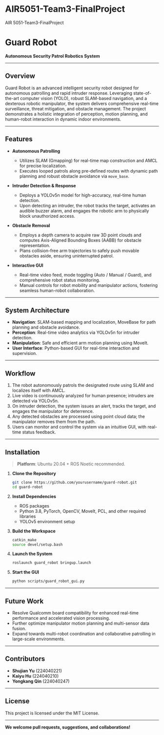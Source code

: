 # AIR5051-Team3-FinalProject
AIR 5051-Team3-FinalProject
# Guard Robot

**Autonomous Security Patrol Robotics System**

---

## Overview

Guard Robot is an advanced intelligent security robot designed for autonomous patrolling and rapid intruder response. Leveraging state-of-the-art computer vision (YOLO), robust SLAM-based navigation, and a dexterous robotic manipulator, the system delivers comprehensive real-time surveillance, threat mitigation, and obstacle management. The project demonstrates a holistic integration of perception, motion planning, and human-robot interaction in dynamic indoor environments.

---

## Features

- **Autonomous Patrolling**
  - Utilizes SLAM (Gmapping) for real-time map construction and AMCL for precise localization.
  - Executes looped patrols along pre-defined routes with dynamic path planning and robust obstacle avoidance via `move_base`.

- **Intruder Detection & Response**
  - Deploys a YOLOv5n model for high-accuracy, real-time human detection.
  - Upon detecting an intruder, the robot tracks the target, activates an audible buzzer alarm, and engages the robotic arm to physically block unauthorized access.

- **Obstacle Removal**
  - Employs a depth camera to acquire raw 3D point clouds and computes Axis-Aligned Bounding Boxes (AABB) for obstacle representation.
  - Plans collision-free arm trajectories to safely push movable obstacles aside, ensuring uninterrupted patrol.

- **Interactive GUI**
  - Real-time video feed, mode toggling (Auto / Manual / Guard), and comprehensive robot status monitoring.
  - Manual controls for robot mobility and manipulator actions, fostering seamless human-robot collaboration.

---

## System Architecture

- **Navigation**: SLAM-based mapping and localization, MoveBase for path planning and obstacle avoidance.
- **Perception**: Real-time video analytics via YOLOv5n for intruder detection.
- **Manipulation**: Safe and efficient arm motion planning using MoveIt.
- **User Interface**: Python-based GUI for real-time interaction and supervision.

---

## Workflow

1. The robot autonomously patrols the designated route using SLAM and localizes itself with AMCL.
2. Live video is continuously analyzed for human presence; intruders are detected via YOLOv5n.
3. On intruder detection, the system issues an alert, tracks the target, and engages the manipulator for deterrence.
4. Any detected obstacles are processed using point cloud data; the manipulator removes them from the path.
5. Users can monitor and control the system via an intuitive GUI, with real-time status feedback.

---

## Installation

> **Platform**: Ubuntu 20.04 + ROS Noetic recommended.

1. **Clone the Repository**
    ```bash
    git clone https://github.com/yourusername/guard-robot.git
    cd guard-robot
    ```

2. **Install Dependencies**
    - ROS packages
    - Python 3.8, PyTorch, OpenCV, MoveIt, PCL, and other required libraries
    - YOLOv5 environment setup

3. **Build the Workspace**
    ```bash
    catkin_make
    source devel/setup.bash
    ```

4. **Launch the System**
    ```bash
    roslaunch guard_robot bringup.launch
    ```

5. **Start the GUI**
    ```bash
    python scripts/guard_robot_gui.py
    ```

---

## Future Work

- Resolve Qualcomm board compatibility for enhanced real-time performance and accelerated vision processing.
- Further optimize manipulator motion planning and multi-sensor data fusion.
- Expand towards multi-robot coordination and collaborative patrolling in large-scale environments.

---

## Contributors

- **Shujian Yu** (224040221)
- **Kaiyu Hu** (224040210)
- **Yongkang Qin** (224040247)

---

## License

This project is licensed under the MIT License.

---

**We welcome pull requests, suggestions, and collaborations!**
